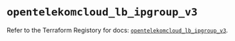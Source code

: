 # `opentelekomcloud_lb_ipgroup_v3`

Refer to the Terraform Registory for docs: [`opentelekomcloud_lb_ipgroup_v3`](https://registry.terraform.io/providers/opentelekomcloud/opentelekomcloud/1.35.6/docs/resources/lb_ipgroup_v3).
